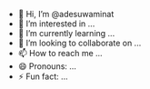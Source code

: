 - 👋 Hi, I’m @adesuwaminat
- 👀 I’m interested in ...
- 🌱 I’m currently learning ...
- 💞️ I’m looking to collaborate on ...
- 📫 How to reach me ...
- 😄 Pronouns: ...
- ⚡ Fun fact: ...

<!---
adesuwaminat/adesuwaminat is a ✨ special ✨ repository because its `README.md` (this file) appears on your GitHub profile.
You can click the Preview link to take a look at your changes.
--->
